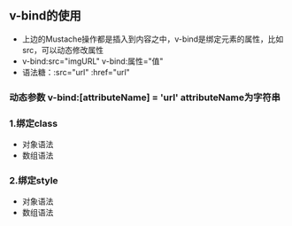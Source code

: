 ## v-bind的使用
+ 上边的Mustache操作都是插入到内容之中，v-bind是绑定元素的属性，比如src，可以动态修改属性
+ v-bind:src="imgURL"  v-bind:属性="值"
+ 语法糖：:src="url"  :href="url"

### 动态参数 v-bind:[attributeName] = 'url'  attributeName为字符串

### 1.绑定class
+ 对象语法
+ 数组语法

### 2.绑定style
+ 对象语法
+ 数组语法
